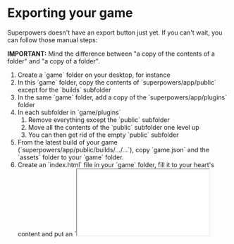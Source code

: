 # Exporting your game

Superpowers doesn't have an export button just yet. If you can't wait,
you can follow those manual steps:

<div class="note">
  <p><b>IMPORTANT:</b> Mind the difference between "a copy of the contents of a folder" and "a copy of a folder".</p>
</div>

<div class="action">
  <ol>
    <li>Create a `game` folder on your desktop, for instance
    <li>In this `game` folder, copy the contents of `superpowers/app/public` except for the `builds` subfolder
    <li>In the same `game` folder, add a copy of the `superpowers/app/plugins` folder
    <li>In each subfolder in `game/plugins`
    <ol>
      <li>Remove everything except the `public` subfolder
      <li>Move all the contents of the `public` subfolder one level up
      <li>You can then get rid of the empty `public` subfolder
    </ol>
    <li>From the latest build of your game (`superpowers/app/public/builds/.../...`), copy `game.json` and the `assets` folder to your `game` folder.
    <li>Create an `index.html` file in your `game` folder, fill it to your heart's content and put an `<iframe src="player/index.html">` somewhere in the body.
</div>

You can then upload the `game` folder to any Web host, or zip it up and upload it to an online game portal like <a href="http://itch.io/" target="_blank">itch.io</a> or <a href="http://gamejolt.com" target="_blank">Game Jolt</a>.

If you find all of this confusing, wait a few weeks and Superpowers will have a one-click export button.